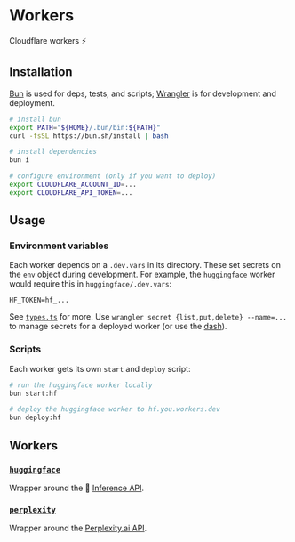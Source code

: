 # Workers

Cloudflare workers ⚡

## Installation

[Bun](https://bun.sh) is used for deps, tests, and scripts; [Wrangler](https://developers.cloudflare.com/workers/wrangler) is for development and deployment.

```sh
# install bun
export PATH="${HOME}/.bun/bin:${PATH}"
curl -fsSL https://bun.sh/install | bash

# install dependencies
bun i

# configure environment (only if you want to deploy)
export CLOUDFLARE_ACCOUNT_ID=...
export CLOUDFLARE_API_TOKEN=...
```

## Usage

### Environment variables

Each worker depends on a `.dev.vars` in its directory. These set secrets on the `env` object during development. For example, the `huggingface` worker would require this in `huggingface/.dev.vars`:

```
HF_TOKEN=hf_...
```

See [`types.ts`](./lib/types.ts) for more. Use `wrangler secret {list,put,delete} --name=...` to manage secrets for a deployed worker (or use the [dash](https://dash.cloudflare.com)).

### Scripts

Each worker gets its own `start` and `deploy` script:

```sh
# run the huggingface worker locally
bun start:hf

# deploy the huggingface worker to hf.you.workers.dev
bun deploy:hf
```

## Workers

### [`huggingface`](./src/huggingface/worker.ts)

Wrapper around the 🤗 [Inference API](https://huggingface.co/inference-api/serverless).

### [`perplexity`](./src/perplexity/worker.ts)

Wrapper around the [Perplexity.ai API](https://docs.perplexity.ai).
